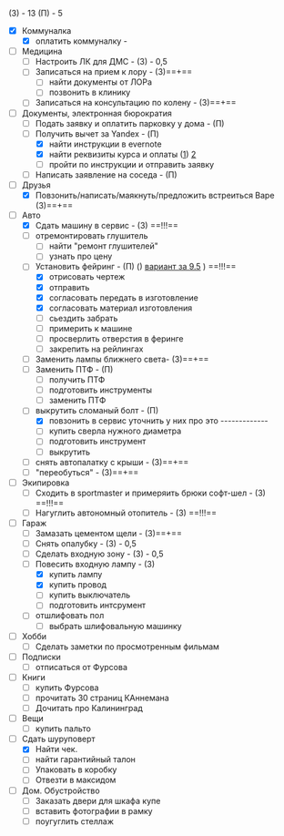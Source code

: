 (З) - 13
(П) - 5

- [x] Коммуналка 
	- [x] оплатить коммуналку - [ ]()
- [ ] Медицина 
	- [ ] Настроить ЛК для ДМС - (З) - 0,5
	- [ ] Записаться на прием к лору - (З)==+==
		- [ ] найти документы от ЛОРа
		- [ ] позвонить в клинику
	- [ ] Записаться на консультацию по колену - (З)==+==
- [ ] Документы, электронная бюрократия
	- [ ] Подать заявку и оплатить парковку у дома - (П)
	- [ ] Получить вычет за Yandex - (П) 
		- [x] найти инструкции в evernote
		- [x] найти реквизиты курса и оплаты ([1](https://yandex.ru/legal/practicum_offer/))  [2](https://mail.google.com/mail/u/1/#search/%D1%87%D0%B5%D0%BA/WhctKKXHHczxdZWMSXQqSTjdnbMZzgCTZzxvKrkDDSnqnShZzLwCSLLbnDwFWcXGhGlmrFQ?projector=1&messagePartId=0.1) 
		- [ ] пройти по инструкции и отправить заявку
	- [ ] Написать заявление на соседа - (П)
- [ ] Друзья 
	- [x] Повзонить/написать/маякнуть/предложить встреиться Варе (З)==+==
- [ ] Авто
	- [x] Сдать машину в сервис - (З) ==!!!==
	- [ ] отремонтировать глушитель
		- [ ] найти "ремонт глушителей" 
		- [ ] узнать про цену
	- [ ] Установить фейринг - (П) () [вариант за 9.5](https://www.rackworld.ru/catalog/aksessuary/feyring/feyring_yakima_windshields_40_100_sm/) ) ==!!!==
		- [x] отрисовать чертеж
		- [x] отправить 
		- [x] согласовать передать в изготовление 
		- [x] согласовать материал изготовления
		- [ ] сьездить забрать
		- [ ] примерить к машине
		- [ ] просверлить отверстия в феринге
		- [ ] закрепить на рейлингах
	- [ ] Заменить лампы ближнего света- (З)==+==
	- [ ] Заменить ПТФ - (П)
		- [ ] получить ПТФ
		- [ ] подготовить инструменты
		- [ ] заменить ПТФ
	- [ ] выкрутить сломаный болт - (П)
		- [x] повзонить в сервис уточнить у них про это -------------
		- [ ] купить сверла нужного диаметра
		- [ ] подготовить инструмент
		- [ ] выкрутить
	- [ ] снять автопалатку с крыши - (З)==+==
	- [ ] "переобуться" - (З)==+==
- [ ] Экипировка 
	- [ ] Сходить в sportmaster и примеряить брюки софт-шел - (З) ==!!!==
	- [ ] Нагуглить автономный отопитель - (З) ==!!!== 
- [ ] Гараж
	- [ ] Замазать цементом щели - (З)==+==
	- [ ] Снять опалубку - (З) - 0,5
	- [ ] Сделать входную зону - (З) - 0,5
	- [ ] Повесить входную лампу - (З) 
		- [x] купить лампу
		- [x] купить провод
		- [ ] купить выключатель
		- [ ] подготовить интсрумент
	- [ ] отшлифовать пол
		- [ ] выбрать шлифовальную машинку
- [ ] Хобби
	- [ ] Сделать заметки по просмотренным фильмам
- [ ] Подписки
	- [ ] отписаться от Фурсова
- [ ] Книги 
	- [ ] купить Фурсова
	- [ ] прочитать 30 страниц КАннемана
	- [ ] Дочитать про Калининград 
- [ ] Вещи
	- [ ] купить пальто
- [ ] Cдать шуруповерт
	- [x] Найти чек. 
	- [ ] найти гарантийный талон
	- [ ] Упаковать в коробку
	- [ ] Отвезти в максидом
- [ ] Дом. Обустройство
	- [ ] Заказать двери для шкафа купе
	- [ ] вставить фотографии в рамку
	- [ ] поугуглить стеллаж